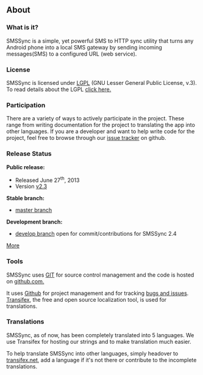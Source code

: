 <div class="container">
<!-- About SMSSync -->
<section id="about">
    <div class="page-header">
        <h1>About</h1>
    </div>
    <div class="row"><!--start row-->
        <div class="span4">
                <h3>What is it?</h3>
                <p>
                    SMSSync is a simple, yet powerful SMS to HTTP sync utility that turns any Android phone into a local SMS gateway by sending incoming messages(SMS) to a configured URL (web service).
                </p>
            </div>
            <div class="span4"> 
                <h3>License</h3>
                <p>
                SMSSync is licensed under <a href="http://www.gnu.org/licenses/lgpl-3.0.txt">LGPL</a> 
                (GNU Lesser General Public License, v.3). To read details about the 
                LGPL <a href="https://github.com/ushahidi/SMSSync/blob/master/LICENSE">click here.</a> 
                <!--TODO:// let this link to the license doc -->
                </p>
            </div> 
            <div class="span4"> 
                <h3>Participation</h3> 
                <p>There are a variety of ways to actively participate in the project. These range from writing documentation for the project to translating the app into other languages. If you are a developer and want to help write code for the project, feel free to browse through our <a href="https://github.com/ushahidi/SMSSync/issues/">issue tracker</a> on github.
                </p>
            </div>
        </div><!--end row-->
    </section>
    <section id="project-status">
        <div class="row"><!--start row-->
            <div class="span4">
                <h3>Release Status</h3>
                <p>
                    <strong>Public release:</strong>
                        <ul>
                            <li>Released June 27<sup>th</sup>, 2013</li>
                            <li>Version <a href="https://github.com/ushahidi/SMSSync/zipball/v2.3">v2.3</a></li>
                        </ul>
                    <strong>Stable branch:</strong>
                        <ul>
                            <li>
                                <a href="https://github.com/ushahidi/SMSSync/tree/master">master branch</a>
                            </li>
                        </ul>
                    <strong>Development branch:</strong>
                        <ul>
                        <li>
                            <a href="https://github.com/ushahidi/SMSSync">develop branch</a> open for commit/contributions for SMSSync 2.4</li>
                        </ul>
                        <a href="releases">More</a>
                </p>
            </div>
            <div class="span4"> 
                <h3>Tools</h3>
                <p>
                    SMSSync uses <a href="http://git-scm.com/">GIT</a> for source control management and the code is hosted on <a href="https://github.com/ushahidi/SMSSync/">github.com.</a> 
                </p>
                <p>
                    It uses <a href="http://github.com">Github</a> for project management and for tracking 
                    <a href="https://github.com/ushahidi/SMSSync/issues/">bugs and issues</a>. <a href="https://www.transifex.net/projects/p/smssync/resource/stringsxml/">Transifex</a>, the free and open source localization tool, is used for translations.
                </p>
            </div>
            <div class="span4"> 
                <h3>Translations</h3>
                <p>
                    SMSSync, as of now, has been completely translated into 5 languages. We use Transifex for hosting our strings and to make translation much easier. 
                    <p>To help translate SMSSync into other languages, simply headover to 
                    <a href="https://www.transifex.net/projects/p/smssync/resource/stringsxml/">transifex.net</a>, 
                    add a language if it's not there or contribute to the incomplete translations.
                </p>            
            </div> 
        </div><!--end row-->
    </section>
</div>

